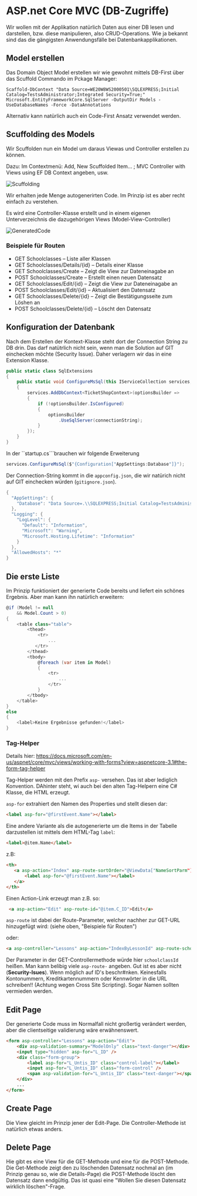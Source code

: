 # ASP.net Core MVC (DB-Zugriffe)

Wir wollen mit der Applikation natürlich Daten aus einer DB lesen und darstellen, bzw. diese manipulieren, also CRUD-Operations. Wie ja bekannt sind das die gängigsten Anwendungsfälle bei Datenbankapplikationen.

## Model erstellen

Das Domain Object Model erstellen wir wie gewohnt mittels DB-First über das Scuffold Commando im Pckage Manager:

```Powersehll
Scaffold-DbContext "Data Source=WE20W8WS2000501\SQLEXPRESS;Initial Catalog=TestsAdministrator;Integrated Security=True;" Microsoft.EntityFrameworkCore.SqlServer -OutputDir Models -UseDatabaseNames -Force -DataAnnotations
```

Alternativ kann natürlich auch ein Code-First Ansatz verwendet werden.

## Scuffolding des Models

Wir Scuffolden nun ein Model um daraus Viewas und Controller erstellen zu können.

Dazu:
Im Contextmenü: Add, New Scuffolded Item... ; MVC Controller with Views using EF
DB Context angeben, usw.

![Scuffolding](Scuffolding.png)

Wir erhalten jede Menge autogenerirten Code. Im Prinzip ist es aber recht einfach zu verstehen.

Es wird eine Controller-Klasse erstellt und in einem eigenen Unterverzeichnis die dazugehörigen Views (Model-View-Controller)

![GeneratedCode](GeneratedCode.PNG)

### Beispiele für Routen

* GET   Schoolclasses – Liste aller Klassen
* GET   Schoolclasses/Details/{id} – Details einer Klasse
* GET   Schoolclasses/Create – Zeigt die View zur Dateneinagabe an
* POST  Schoolclasses/Create – Erstellt einen neuen Datensatz
* GET   Schoolclasses/Edit/{id} – Zeigt die View zur Dateneinagabe an
* POST  Schoolclasses/Edit/{id} – Aktualisiert den Datensatz
* GET   Schoolclasses/Delete/{id} – Zeigt die Bestätigungsseite zum Löshen an
* POST  Schoolclasses/Delete/{id} – Löscht den Datensatz

## Konfiguration der Datenbank

Nach dem Erstellen der Kontext-Klasse steht dort der Connection String zu DB drin. Das darf natütrlich nicht sein, wenn man die Solution auf GIT einchecken möchte (Security Issue). Daher verlagern wir das in eine Extension Klasse.

```C#
public static class SqlExtensions
{
    public static void ConfigureMsSql(this IServiceCollection services, string connectionString)
    {
        services.AddDbContext<TicketShopContext>(optionsBuilder =>
        {
            if (!optionsBuilder.IsConfigured)
            {
                optionsBuilder
                    .UseSqlServer(connectionString);
            }
        });
    }
}
```

In der ``startup.cs```brauchen wir folgende Erweiterung

```C#
services.ConfigureMsSql($"{Configuration["AppSettings:Database"]}");
```

Der Connection-String kommt in die ``appconfig.json``, die wir natürich nicht auf GIT einchecken würden (``gitignore.json``).

```C#
{
  "AppSettings": {
    "Database": "Data Source=.\\SQLEXPRESS;Initial Catalog=TestsAdministrator;Integrated Security=True;",
  },
  "Logging": {
    "LogLevel": {
      "Default": "Information",
      "Microsoft": "Warning",
      "Microsoft.Hosting.Lifetime": "Information"
    }
  },
  "AllowedHosts": "*"
}
```

## Die erste Liste

Im Prinzip funktioniert der generierte Code bereits und liefert ein schönes Ergebnis. Aber man kann ihn natürlich erweitern:

```C#
@if (Model != null
    && Model.Count > 0)
{
    <table class="table">
        <thead>
            <tr>
                ...
           </tr>
        </thead>
        <tbody>
            @foreach (var item in Model)
            {
                <tr>
                    ...
                </tr>
            }
        </tbody>
    </table>
}
else
{
    <label>Keine Ergebnisse gefunden!</label>
}
```

### Tag-Helper

Details hier: <https://docs.microsoft.com/en-us/aspnet/core/mvc/views/working-with-forms?view=aspnetcore-3.1#the-form-tag-helper>

Tag-Helper werden mit den Prefix `asp-` versehen. Das ist aber lediglich Konvention. DAhinter steht, wi auch bei den alten Tag-Helpern eine C# Klasse, die HTML erzeugt.

`asp-for` extrahiert den Namen des Properties und stellt diesen dar:

```HTML
<label asp-for="@firstEvent.Name"></label>
```

Eine andere Variante als die autogenerierte um die Items in der Tabelle darzustellen ist mittels dem HTML-Tag `label`:

```HTML
<label>@item.Name</label>
```

 z.B:

 ```HTML
<th>
    <a asp-action="Index" asp-route-sortOrder="@ViewData["NameSortParm"]">
        <label asp-for="@firstEvent.Name"></label>
    </a>
</th>
```

Einen Action-Link erzeugt man z.B. so:

```HTML
 <a asp-action="Edit" asp-route-id="@item.C_ID">Edit</a>
 ```

 `asp-route` ist dabei der Route-Parameter, welcher nachher zur  GET-URL hinzugefügt wird: (siehe oben, "Beispiele für Routen")

oder:

 ```HTML
 <a asp-controller="Lessons" asp-action="IndexByLessonId" asp-route-schoolclassId="@item.C_ID">Lessons</a>
 ```

 Der Parameter in der GET-Controllermethode würde hier `schoolclassId` heißen. Man kann belibig viele `asp-route-` angeben. Gut ist es aber nicht (**Security-Isues**). Wenn möglich auf ID's beschr#nken. Keinesfalls Kontonummern, Kreditkartennummern oder Kennwörter in die URL schreiben!! (Achtung wegen Cross Site Scripting). Sogar Namen sollten vermieden werden.

## Edit Page

Der generierte Code muss im Normalfall nicht großertig verändert werden, aber die clientseitige validierung wäre erwähnenswert.

```HTML
<form asp-controller="Lessons" asp-action="Edit">
    <div asp-validation-summary="ModelOnly" class="text-danger"></div>
    <input type="hidden" asp-for="L_ID" />
    <div class="form-group">
        <label asp-for="L_Untis_ID" class="control-label"></label>
        <input asp-for="L_Untis_ID" class="form-control" />
        <span asp-validation-for="L_Untis_ID" class="text-danger"></span>
    </div>
    ...
</form>
```

## Create Page

Die View gleicht im Prinzip jener der Edit-Page. Die Controller-Methode ist natürlich etwas anders.

## Delete Page

Hie gibt es eine View für die GET-Methode und eine für die POST-Methode. Die Get-Methode zeigt den zu löschenden Datensatz nochmal an (im Prinzip genau so, wie die Details-Page) die POST-Methode löscht den Datensatz dann endgültig. Das ist quasi eine "Wollen Sie diesen Datensatz wirklich löschen"-Frage.
